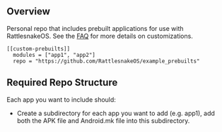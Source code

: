 ## Overview
Personal repo that includes prebuilt applications for use with RattlesnakeOS. See the [FAQ](https://github.com/dan-v/rattlesnakeos-stack#faq) for more details on customizations.

```
[[custom-prebuilts]]
  modules = ["app1", "app2"]
  repo = "https://github.com/RattlesnakeOS/example_prebuilts"
```

## Required Repo Structure
Each app you want to include should:
* Create a subdirectory for each app you want to add (e.g. app1), add both the APK file and Android.mk file into this subdirectory.
